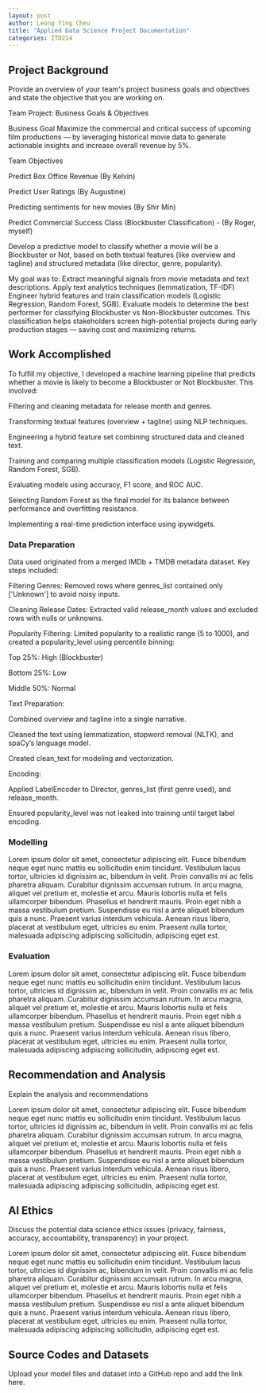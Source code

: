 ```yaml
---
layout: post
author: Leong Ying Cheu
title: "Applied Data Science Project Documentation"
categories: ITD214
---
```

## Project Background
Provide an overview of your team's project business goals and objectives and state the objective that you are working on. 

Team Project: Business Goals & Objectives

Business Goal
Maximize the commercial and critical success of upcoming film productions
— by leveraging historical movie data to generate actionable insights and increase overall revenue by 5%.

Team Objectives

Predict Box Office Revenue (By Kelvin)

Predict User Ratings (By Augustine)

Predicting sentiments for new movies (By Shir Min)

Predict Commercial Success Class (Blockbuster Classification) - (By Roger, myself)

Develop a predictive model to classify whether a movie will be a Blockbuster or Not, based on both textual features (like overview and tagline) and structured metadata (like director, genre, popularity).

My goal was to:
Extract meaningful signals from movie metadata and text descriptions.
Apply text analytics techniques (lemmatization, TF-IDF)
Engineer hybrid features and train classification models (Logistic Regression, Random Forest, SGB).
Evaluate models to determine the best performer for classifying Blockbuster vs Non-Blockbuster outcomes.
This classification helps stakeholders screen high-potential projects during early production stages — saving cost and maximizing returns.

## Work Accomplished
To fulfill my objective, I developed a machine learning pipeline that predicts whether a movie is likely to become a Blockbuster or Not Blockbuster. This involved:

Filtering and cleaning metadata for release month and genres.

Transforming textual features (overview + tagline) using NLP techniques.

Engineering a hybrid feature set combining structured data and cleaned text.

Training and comparing multiple classification models (Logistic Regression, Random Forest, SGB).

Evaluating models using accuracy, F1 score, and ROC AUC.

Selecting Random Forest as the final model for its balance between performance and overfitting resistance.

Implementing a real-time prediction interface using ipywidgets.

### Data Preparation
Data used originated from a merged IMDb + TMDB metadata dataset. Key steps included:

Filtering Genres: Removed rows where genres_list contained only ['Unknown'] to avoid noisy inputs.

Cleaning Release Dates: Extracted valid release_month values and excluded rows with nulls or unknowns.

Popularity Filtering: Limited popularity to a realistic range (5 to 1000), and created a popularity_level using percentile binning:

Top 25%: High (Blockbuster)

Bottom 25%: Low

Middle 50%: Normal

Text Preparation:

Combined overview and tagline into a single narrative.

Cleaned the text using lemmatization, stopword removal (NLTK), and spaCy’s language model.

Created clean_text for modeling and vectorization.

Encoding:

Applied LabelEncoder to Director, genres_list (first genre used), and release_month.

Ensured popularity_level was not leaked into training until target label encoding.
### Modelling
Lorem ipsum dolor sit amet, consectetur adipiscing elit. Fusce bibendum neque eget nunc mattis eu sollicitudin enim tincidunt. Vestibulum lacus tortor, ultricies id dignissim ac, bibendum in velit. Proin convallis mi ac felis pharetra aliquam. Curabitur dignissim accumsan rutrum. In arcu magna, aliquet vel pretium et, molestie et arcu. Mauris lobortis nulla et felis ullamcorper bibendum. Phasellus et hendrerit mauris. Proin eget nibh a massa vestibulum pretium. Suspendisse eu nisl a ante aliquet bibendum quis a nunc. Praesent varius interdum vehicula. Aenean risus libero, placerat at vestibulum eget, ultricies eu enim. Praesent nulla tortor, malesuada adipiscing adipiscing sollicitudin, adipiscing eget est.

### Evaluation
Lorem ipsum dolor sit amet, consectetur adipiscing elit. Fusce bibendum neque eget nunc mattis eu sollicitudin enim tincidunt. Vestibulum lacus tortor, ultricies id dignissim ac, bibendum in velit. Proin convallis mi ac felis pharetra aliquam. Curabitur dignissim accumsan rutrum. In arcu magna, aliquet vel pretium et, molestie et arcu. Mauris lobortis nulla et felis ullamcorper bibendum. Phasellus et hendrerit mauris. Proin eget nibh a massa vestibulum pretium. Suspendisse eu nisl a ante aliquet bibendum quis a nunc. Praesent varius interdum vehicula. Aenean risus libero, placerat at vestibulum eget, ultricies eu enim. Praesent nulla tortor, malesuada adipiscing adipiscing sollicitudin, adipiscing eget est.

## Recommendation and Analysis
Explain the analysis and recommendations

Lorem ipsum dolor sit amet, consectetur adipiscing elit. Fusce bibendum neque eget nunc mattis eu sollicitudin enim tincidunt. Vestibulum lacus tortor, ultricies id dignissim ac, bibendum in velit. Proin convallis mi ac felis pharetra aliquam. Curabitur dignissim accumsan rutrum. In arcu magna, aliquet vel pretium et, molestie et arcu. Mauris lobortis nulla et felis ullamcorper bibendum. Phasellus et hendrerit mauris. Proin eget nibh a massa vestibulum pretium. Suspendisse eu nisl a ante aliquet bibendum quis a nunc. Praesent varius interdum vehicula. Aenean risus libero, placerat at vestibulum eget, ultricies eu enim. Praesent nulla tortor, malesuada adipiscing adipiscing sollicitudin, adipiscing eget est.

## AI Ethics
Discuss the potential data science ethics issues (privacy, fairness, accuracy, accountability, transparency) in your project. 

Lorem ipsum dolor sit amet, consectetur adipiscing elit. Fusce bibendum neque eget nunc mattis eu sollicitudin enim tincidunt. Vestibulum lacus tortor, ultricies id dignissim ac, bibendum in velit. Proin convallis mi ac felis pharetra aliquam. Curabitur dignissim accumsan rutrum. In arcu magna, aliquet vel pretium et, molestie et arcu. Mauris lobortis nulla et felis ullamcorper bibendum. Phasellus et hendrerit mauris. Proin eget nibh a massa vestibulum pretium. Suspendisse eu nisl a ante aliquet bibendum quis a nunc. Praesent varius interdum vehicula. Aenean risus libero, placerat at vestibulum eget, ultricies eu enim. Praesent nulla tortor, malesuada adipiscing adipiscing sollicitudin, adipiscing eget est.

## Source Codes and Datasets
Upload your model files and dataset into a GitHub repo and add the link here. 
